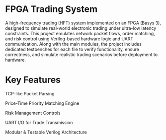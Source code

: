 # FPGA Trading System

A high-frequency trading (HFT) system implemented on an FPGA (Basys 3), designed to simulate real-world electronic trading under ultra-low latency constraints. This project emulates network packet flows, order matching, and risk control using Verilog-based hardware logic and UART communication. Along with the main modules, the project includes dedicated testbenches for each file to verify functionality, ensure correctness, and simulate realistic trading scenarios before deployment to hardware.


# Key Features

TCP-like Packet Parsing

Price-Time Priority Matching Engine

Risk Management Controls

UART I/O for Trade Transmission

Modular & Testable Verilog Architecture
